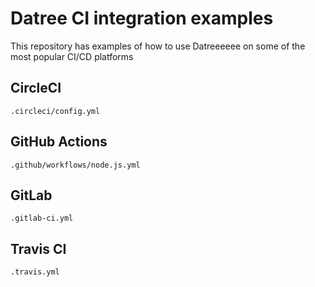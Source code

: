 # Datree CI integration examples

This repository has examples of how to use Datreeeeee on some of the most popular CI/CD platforms

## CircleCI

`.circleci/config.yml`

## GitHub Actions

`.github/workflows/node.js.yml`

## GitLab

`.gitlab-ci.yml`

## Travis CI

`.travis.yml`
